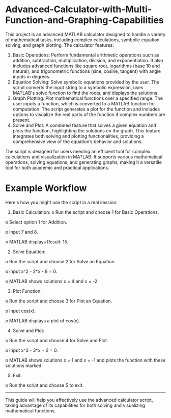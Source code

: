 # Advanced-Calculator-with-Multi-Function-and-Graphing-Capabilities
This project is an advanced MATLAB calculator designed to handle a variety of mathematical tasks, including complex calculations, symbolic equation solving, and graph plotting. The calculator features:

1.	Basic Operations: Perform fundamental arithmetic operations such as addition, subtraction, multiplication, division, and exponentiation. It also includes advanced functions like square root, logarithms (base 10 and natural), and trigonometric functions (sine, cosine, tangent) with angle inputs in degrees.
2.	Equation Solving: Solve symbolic equations provided by the user. The script converts the input string to a symbolic expression, uses MATLAB's solve function to find the roots, and displays the solutions.
3.	Graph Plotting: Plot mathematical functions over a specified range. The user inputs a function, which is converted to a MATLAB function for computation. The script generates a plot for the function and includes options to visualize the real parts of the function if complex numbers are present.
4.	Solve and Plot: A combined feature that solves a given equation and plots the function, highlighting the solutions on the graph. This feature integrates both solving and plotting functionalities, providing a comprehensive view of the equation’s behavior and solutions.

The script is designed for users needing an efficient tool for complex calculations and visualization in MATLAB. It supports various mathematical operations, solving equations, and generating graphs, making it a versatile tool for both academic and practical applications.

# Example Workflow
Here's how you might use the script in a real session:

1.	Basic Calculation:
o	Run the script and choose 1 for Basic Operations.

o	Select option 1 for Addition.

o	Input 7 and 8.

o	MATLAB displays Result: 15.

2.	Solve Equation:

o	Run the script and choose 2 for Solve an Equation.

o	Input x^2 - 2*x - 8 = 0.

o	MATLAB shows solutions x = 4 and x = -2.

3.	Plot Function:

o	Run the script and choose 3 for Plot an Equation.

o	Input cos(x).

o	MATLAB displays a plot of cos(x).

4.	Solve and Plot:

o	Run the script and choose 4 for Solve and Plot.

o	Input x^3 - 3*x + 2 = 0.

o	MATLAB shows solutions x = 1 and x = -1 and plots the function with these solutions marked.

5.	Exit:

o	Run the script and choose 5 to exit.

_______________________________________________________________________________________________
This guide will help you effectively use the advanced calculator script, taking advantage of its capabilities for both solving and visualizing mathematical functions.
